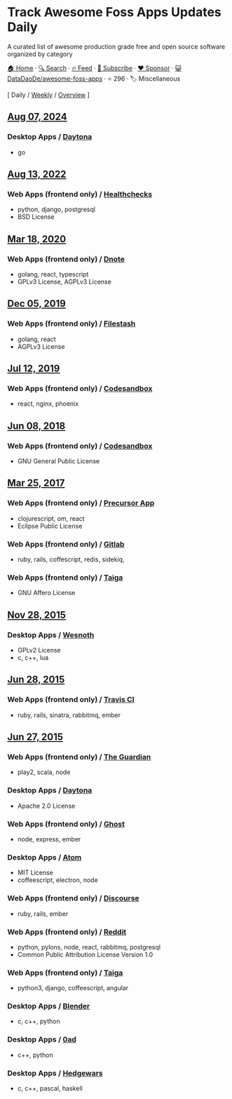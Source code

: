 # Track Awesome Foss Apps Updates Daily

A curated list of awesome production grade free and open source software organized by category

[🏠 Home](/README.md) · [🔍 Search](https://www.trackawesomelist.com/search/) · [🔥 Feed](https://www.trackawesomelist.com/DataDaoDe/awesome-foss-apps/rss.xml) · [📮 Subscribe](https://trackawesomelist.us17.list-manage.com/subscribe?u=d2f0117aa829c83a63ec63c2f&id=36a103854c) · [❤️  Sponsor](https://github.com/sponsors/theowenyoung) · [😺 DataDaoDe/awesome-foss-apps](https://github.com/DataDaoDe/awesome-foss-apps) · ⭐ 296 · 🏷️ Miscellaneous

[ Daily / [Weekly](/content/DataDaoDe/awesome-foss-apps/week/README.md) / [Overview](/content/DataDaoDe/awesome-foss-apps/readme/README.md) ]

## [Aug 07, 2024](/content/2024/08/07/README.md)

### Desktop Apps / [Daytona](https://github.com/daytonaio/daytona)

*   go

## [Aug 13, 2022](/content/2022/08/13/README.md)

### Web Apps (frontend only) / [Healthchecks](https://github.com/healthchecks/healthchecks)

*   python, django, postgresql
*   BSD License

## [Mar 18, 2020](/content/2020/03/18/README.md)

### Web Apps (frontend only) / [Dnote](https://github.com/dnote/dnote)

*   golang, react, typescript
*   GPLv3 License, AGPLv3 License

## [Dec 05, 2019](/content/2019/12/05/README.md)

### Web Apps (frontend only) / [Filestash](https://github.com/mickael-kerjean/filestash)

*   golang, react
*   AGPLv3 License

## [Jul 12, 2019](/content/2019/07/12/README.md)

### Web Apps (frontend only) / [Codesandbox](https://github.com/CompuIves/codesandbox-client)

*   react, nginx, phoenix

## [Jun 08, 2018](/content/2018/06/08/README.md)

### Web Apps (frontend only) / [Codesandbox](https://github.com/CompuIves/codesandbox-client)

*   GNU General Public License

## [Mar 25, 2017](/content/2017/03/25/README.md)

### Web Apps (frontend only) / [Precursor App](https://github.com/PrecursorApp/precursor)

*   clojurescript, om, react
*   Eclipse Public License

### Web Apps (frontend only) / [Gitlab](https://github.com/gitlabhq/gitlabhq)

*   ruby, rails, coffescript, redis, sidekiq,

### Web Apps (frontend only) / [Taiga](https://github.com/taigaio)

*   GNU Affero License

## [Nov 28, 2015](/content/2015/11/28/README.md)

### Desktop Apps / [Wesnoth](https://github.com/wesnoth/wesnoth)

*   GPLv2 License
*   c, c++, lua

## [Jun 28, 2015](/content/2015/06/28/README.md)

### Web Apps (frontend only) / [Travis CI](https://github.com/travis-ci)

*   ruby, rails, sinatra, rabbitmq, ember

## [Jun 27, 2015](/content/2015/06/27/README.md)

### Web Apps (frontend only) / [The Guardian](https://github.com/guardian/frontend)

*   play2, scala, node

### Desktop Apps / [Daytona](https://github.com/daytonaio/daytona)

*   Apache 2.0 License

### Web Apps (frontend only) / [Ghost](https://github.com/TryGhost/Ghost)

*   node, express, ember

### Desktop Apps / [Atom](https://github.com/atom/atom)

*   MIT License
*   coffeescript, electron, node

### Web Apps (frontend only) / [Discourse](https://github.com/discourse/discourse)

*   ruby, rails, ember

### Web Apps (frontend only) / [Reddit](https://github.com/reddit)

*   python, pylons, node, react, rabbitmq, postgresql
*   Common Public Attribution License Version 1.0

### Web Apps (frontend only) / [Taiga](https://github.com/taigaio)

*   python3, django, coffeescript, angular

### Desktop Apps / [Blender](http://www.blender.org/download/)

*   c, c++, python

### Desktop Apps / [0ad](https://github.com/0ad/0ad)

*   c++, python

### Desktop Apps / [Hedgewars](https://github.com/hedgewars/hw)

*   c, c++, pascal, haskell